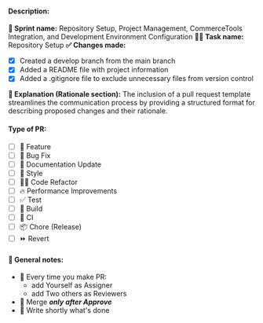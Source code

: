 #### Description:
**🏃 Sprint name:** Repository Setup, Project Management, CommerceTools Integration, and Development Environment Configuration 
**🧑‍💻 Task name:** Repository Setup
**✅ Changes made:**
  - [x] Created a develop branch from the main branch
  - [x] Added a README file with project information
  - [x] Added a .gitignore file to exclude unnecessary files from version control

**🔎 Explanation (Rationale section):**
The inclusion of a pull request template streamlines the communication process by providing a structured format for describing proposed changes and their rationale.

#### Type of PR:

- [ ] 🍕 Feature
- [ ] 🐛 Bug Fix
- [ ] 📝 Documentation Update
- [ ] 🎨 Style
- [ ] 🧑‍💻 Code Refactor
- [ ] 🔥 Performance Improvements
- [ ] ✅ Test
- [ ] 🤖 Build
- [ ] 🔁 CI
- [ ] 📦 Chore (Release)
- [ ] ⏩ Revert

#### 📝 General notes:
- 📌 Every time you make PR: 
  - add Yourself as Assigner 
  - add Two others as Reviewers
- 📌 Merge __*only after Approve*__
- 📌 Write shortly what's done
